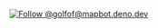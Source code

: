 [![Follow @golfof@mapbot.deno.dev](https://fedi-badge.deno.dev/@petadventures@sub.club/followers.svg?style=plastic)](https://mapbot.deno.dev)
